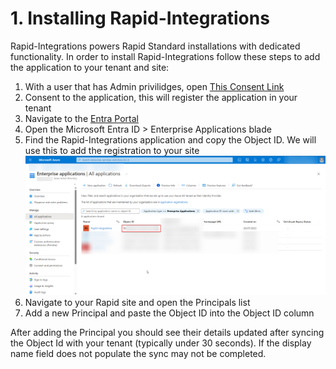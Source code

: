 # 1. Installing Rapid-Integrations

Rapid-Integrations powers Rapid Standard installations with dedicated functionality.
In order to install Rapid-Integrations follow these steps to add the application to your tenant and site:

1. With a user that has Admin privilidges, open [This Consent Link](https://login.microsoftonline.com/common/adminConsent?client_id=fb8147ed-7455-4f88-8ee2-04225009475d)
2. Consent to the application, this will register the application in your tenant
3. Navigate to the [Entra Portal](https://portal.azure.com/)
4. Open the Microsoft Entra ID > Enterprise Applications blade
5. Find the Rapid-Integrations application and copy the Object ID. We will use this to add the registration to your site
    ![Entra Enterprise application panel](<Entra Enterprise application panel.png>)
6. Navigate to your Rapid site and open the Principals list
7. Add a new Principal and paste the Object ID into the Object ID column

After adding the Principal you should see their details updated after syncing the Object Id with your tenant (typically under 30 seconds). If the display name field does not populate the sync may not be completed.